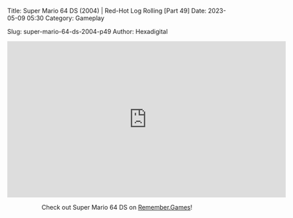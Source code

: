 Title: Super Mario 64 DS (2004) | Red-Hot Log Rolling [Part 49]
Date: 2023-05-09 05:30
Category: Gameplay

Slug: super-mario-64-ds-2004-p49
Author: Hexadigital

<center><iframe src="https://www.youtube.com/embed/rFk_tAno3nU?feature=oembed" allow="accelerometer; autoplay; encrypted-media; gyroscope; picture-in-picture" width="640" height="360" frameborder="0"></iframe>

Check out Super Mario 64 DS on [Remember.Games](https://remember.games/game/2250/super-mario-64-ds/)!</center>